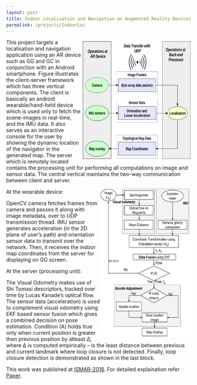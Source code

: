 ```yaml
---
layout: post
title: Indoor Localisation and Navigation on Augmented Reality Devices
permalink: /projects/IndoorLoc
---
```

<p>
<img src="/images/udpFigure.jpg" style="width:300px;height:330px;" align="right">
This project targets a localisation and navigation application using an AR device such as GG and GC in conjunction with an Android smartphone. Figure illustrates the client-server framework which has three vertical components. The client is basically an android wearable/hand-held device which is used only to fetch the scene-images in real-time, and the IMU data. It also serves as an interactive console for the user by showing the dynamic location of the navigator in the generated map. The server which is remotely located contains the processing unit for performing all computations on image and sensor data. The central vertical maintains the two-way communication between client and server.  
</p>

<p>
<img src="/images/ISMAR_GGLocNew.jpg" style="width:250px;height:400px;" align="right">
</p>
At the wearable device:

OpenCV camera fetches frames from camera and passes it along with image metadata, over to UDP transmission thread. IMU sensor generates acceleration (in the 2D plane of user’s path) and orientation sensor data to transmit over the network. Then, it receives the indoor map coordinates from the server for displaying on GG screen. 

At the server (processing unit):

The Visual Odometry makes use of Shi Tomasi descriptors, tracked over time by Lucas Kanade’s optical flow. The sensor data (acceleration) is used to complement visual odometry using EKF based sensor fusion which gives a combined decision on pose estimation. Condition (A) holds true only when current position is greater then previous position by atleast Δ; where Δ is computed empirically – is the least distance between previous and current landmark where loop closure is not detected. Finally, loop closure detection is demonstrated as shown in the last block. 

This work was published at [ISMAR-2016](http://www.ismar.vgtc.org/). For detailed explaination refer [Paper](https://gaurav16gupta.github.io/papers/IndoorLocalisation.pdf).


